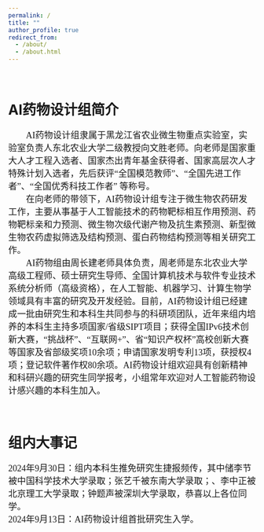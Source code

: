 ```yaml
---
permalink: /
title: ""
author_profile: true
redirect_from: 
  - /about/
  - /about.html
---
```

&nbsp;
<br/>
AI药物设计组简介
=
<font face="微软雅黑" size=4>

&emsp;&emsp;AI药物设计组隶属于黑龙江省农业微生物重点实验室，实验室负责人东北农业大学二级教授向文胜老师。向老师是国家重大人才工程入选者、国家杰出青年基金获得者、国家高层次人才特殊计划入选者，先后获评“全国模范教师”、“全国先进工作者”、“全国优秀科技工作者” 等称号。 <br>
&emsp;&emsp;在向老师的带领下，AI药物设计组专注于微生物农药研发工作，主要从事基于人工智能技术的药物靶标相互作用预测、药物靶标亲和力预测、微生物次级代谢产物及抗生素预测、新型微生物农药虚拟筛选及结构预测、蛋白药物结构预测等相关研究工作。<br>
&emsp;&emsp;AI药物组由周长建老师具体负责，周老师是东北农业大学高级工程师、硕士研究生导师、全国计算机技术与软件专业技术系统分析师（高级资格），在人工智能、机器学习、计算生物学领域具有丰富的研究及开发经验。目前，AI药物设计组已经建成一批由研究生和本科生共同参与的科研项团队，近年来组内培养的本科生主持多项国家/省级SIPT项目；获得全国IPv6技术创新大赛，“挑战杯”、“互联网+”、省“知识产权杯”高校创新大赛等国家及省部级奖项10余项；申请国家发明专利13项，获授权4项；登记软件著作权80余项。AI药物设计组欢迎具有创新精神和科研兴趣的研究生同学报考，小组常年欢迎对人工智能药物设计感兴趣的本科生加入。

</font>  

&nbsp;
<br/>
组内大事记
=
<font face="微软雅黑" size=4>

2024年9月30日：组内本科生推免研究生捷报频传，其中储李节被中国科学技术大学录取；张艺千被东南大学录取；、李中正被北京理工大学录取；钟题声被深圳大学录取，恭喜以上各位同学。<br>
2024年9月13日：AI药物设计组首批研究生入学。

</font> 

